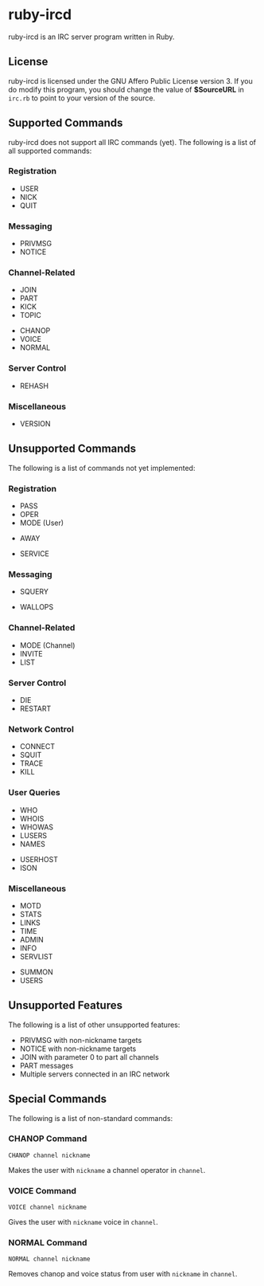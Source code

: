 # ruby-ircd #
ruby-ircd is an IRC server program written in Ruby.


## License ##
ruby-ircd is licensed under the GNU Affero Public License version 3. If you do modify this program, you should change the value of **$SourceURL** in `irc.rb` to point to your version of the source.


## Supported Commands ##
ruby-ircd does not support all IRC commands (yet). The following is a list of all supported commands:

### Registration ###
- USER
- NICK
- QUIT

### Messaging ###
- PRIVMSG
- NOTICE

### Channel-Related ###
- JOIN
- PART
- KICK
- TOPIC
+ CHANOP
+ VOICE
+ NORMAL

### Server Control ###
- REHASH

### Miscellaneous ###
- VERSION


## Unsupported Commands ##
The following is a list of commands not yet implemented:

### Registration ###
- PASS
- OPER
- MODE (User)
* AWAY
- SERVICE

### Messaging ###
- SQUERY
* WALLOPS

### Channel-Related ###
- MODE (Channel)
- INVITE
- LIST

### Server Control ###
* DIE
* RESTART

### Network Control ###
- CONNECT
- SQUIT
- TRACE
- KILL

### User Queries ###
- WHO
- WHOIS
- WHOWAS
- LUSERS
- NAMES
* USERHOST
* ISON

### Miscellaneous ###
- MOTD
- STATS
- LINKS
- TIME
- ADMIN
- INFO
- SERVLIST
* SUMMON
* USERS


## Unsupported Features ##
The following is a list of other unsupported features:

- PRIVMSG with non-nickname targets
- NOTICE with non-nickname targets
- JOIN with parameter 0 to part all channels
- PART messages
- Multiple servers connected in an IRC network


## Special Commands ##
The following is a list of non-standard commands:

### CHANOP Command ###

`CHANOP channel nickname`

Makes the user with `nickname` a channel operator in `channel`.


### VOICE Command ###

`VOICE channel nickname`

Gives the user with `nickname` voice in `channel`.


### NORMAL Command ###

`NORMAL channel nickname`

Removes chanop and voice status from user with `nickname` in `channel`.
